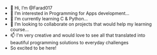 - 👋 Hi, I’m @Farad017
- 👀 I’m interested in Programming for Apps development...
- 🌱 I’m currently learning C & Python...
- 💞️ I’m looking to collaborate on projects that would help my learning course...
- 📫 I'm very creative and would love to see all that translated into beautiful programming solutions to everyday challenges
- So excited to be here!

<!---
Farad017/Farad017 is a ✨ special ✨ repository because its `README.md` (this file) appears on your GitHub profile.
You can click the Preview link to take a look at your changes.
--->
